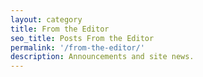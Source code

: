 ```yaml
---
layout: category
title: From the Editor
seo_title: Posts From the Editor
permalink: '/from-the-editor/'
description: Announcements and site news.
---
```

